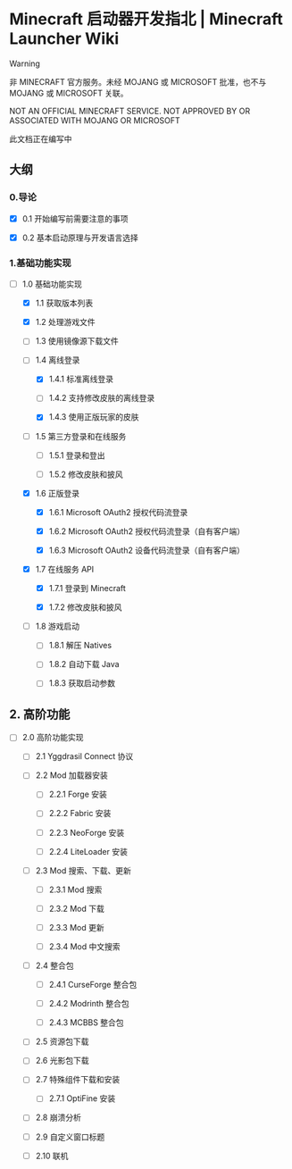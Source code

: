 # Minecraft 启动器开发指北 | Minecraft Launcher Wiki

>[!WARNING]
>
>非 MINECRAFT 官方服务。未经 MOJANG 或 MICROSOFT 批准，也不与 MOJANG 或 MICROSOFT 关联。
>
>NOT AN OFFICIAL MINECRAFT SERVICE. NOT APPROVED BY OR ASSOCIATED WITH MOJANG OR MICROSOFT
>
>
>此文档正在编写中


## 大纲

### 0.导论

- [x] 0.1 开始编写前需要注意的事项

- [x] 0.2 基本启动原理与开发语言选择

### 1.基础功能实现

- [ ] 1.0 基础功能实现

    - [x] 1.1 获取版本列表

    - [x] 1.2 处理游戏文件

    - [ ] 1.3 使用镜像源下载文件

    - [ ] 1.4 离线登录

        - [x] 1.4.1 标准离线登录
         
        - [ ] 1.4.2 支持修改皮肤的离线登录

        - [x] 1.4.3 使用正版玩家的皮肤

    - [ ] 1.5 第三方登录和在线服务

        - [ ] 1.5.1 登录和登出
     
        - [ ] 1.5.2 修改皮肤和披风

    - [x] 1.6 正版登录

        - [x] 1.6.1 Microsoft OAuth2 授权代码流登录
 
        - [x] 1.6.2 Microsoft OAuth2 授权代码流登录（自有客户端）
     
        - [x] 1.6.3 Microsoft OAuth2 设备代码流登录（自有客户端）

    - [x] 1.7 在线服务 API

        - [x] 1.7.1 登录到 Minecraft
     
        - [x] 1.7.2 修改皮肤和披风
     
    - [ ] 1.8 游戏启动

        - [ ] 1.8.1 解压 Natives
     
        - [ ] 1.8.2 自动下载 Java
     
        - [ ] 1.8.3 获取启动参数

## 2. 高阶功能
      
- [ ] 2.0 高阶功能实现

    - [ ] 2.1 Yggdrasil Connect 协议
     
    - [ ] 2.2 Mod 加载器安装
      
      - [ ] 2.2.1 Forge 安装
         
      - [ ] 2.2.2 Fabric 安装
         
      - [ ] 2.2.3 NeoForge 安装
         
      - [ ] 2.2.4 LiteLoader 安装 
     
    - [ ] 2.3 Mod 搜索、下载、更新
     
      - [ ] 2.3.1 Mod 搜索
         
      - [ ] 2.3.2 Mod 下载
         
      - [ ] 2.3.3 Mod 更新
         
      - [ ] 2.3.4 Mod 中文搜索 
     
    - [ ] 2.4 整合包
     
      - [ ] 2.4.1 CurseForge 整合包
         
      - [ ] 2.4.2 Modrinth 整合包
         
      - [ ] 2.4.3 MCBBS 整合包
     
    - [ ] 2.5 资源包下载
     
    - [ ] 2.6 光影包下载
     
    - [ ] 2.7 特殊组件下载和安装
     
       - [ ] 2.7.1 OptiFine 安装 
     
    - [ ] 2.8 崩溃分析
     
    - [ ] 2.9 自定义窗口标题
     
    - [ ] 2.10 联机
